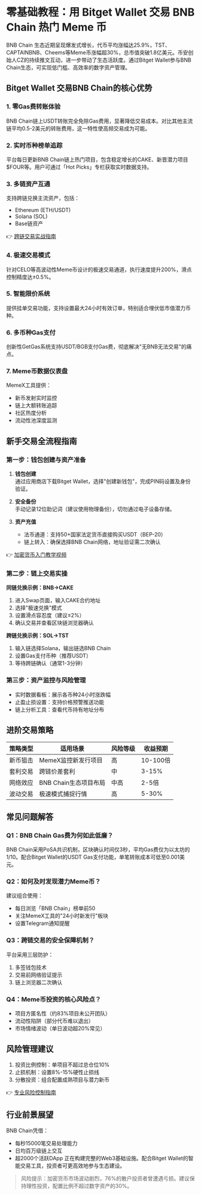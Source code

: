 # 零基础教程：用 Bitget Wallet 交易 BNB Chain 热门 Meme 币

BNB Chain 生态近期呈现爆发式增长，代币平均涨幅达25.9%，TST、CAPTAINBNB、Cheems等Meme币涨幅超30%，总市值突破1.8亿美元。币安创始人CZ的持续推文互动，进一步带动了生态活跃度。通过Bitget Wallet参与BNB Chain生态，可实现低门槛、高效率的数字资产管理。

## Bitget Wallet 交易BNB Chain的核心优势

### 1. 零Gas费转账体验
BNB Chain链上USDT转账完全免除Gas费用，显著降低交易成本。对比其他主流链平均0.5-2美元的转账费用，这一特性使高频交易成为可能。

### 2. 实时币种榜单追踪
平台每日更新BNB Chain链上热门项目，包含稳定增长的CAKE、新晋潜力项目$FOUR等。用户可通过「Hot Picks」专栏获取实时数据支持。

### 3. 多链资产互通
支持跨链兑换主流资产，包括：
- Ethereum (ETH/USDT)
- Solana (SOL)
- Base链资产

👉 [跨链交易实战指南](https://bit.ly/okx_welcome)

### 4. 极速交易模式
针对CELO等高波动性Meme币设计的极速交易通道，执行速度提升200%，滑点控制精度达±0.5%。

### 5. 智能限价系统
提供挂单交易功能，支持设置最大24小时有效订单，特别适合埋伏低市值潜力币种。

### 6. 多币种Gas支付
创新性GetGas系统支持USDT/BGB支付Gas费，彻底解决"无BNB无法交易"的痛点。

### 7. Meme币数据仪表盘
MemeX工具提供：
- 新币发射实时监控
- 链上大额转账追踪
- 社区热度分析
- 流动性池深度监测

## 新手交易全流程指南

### 第一步：钱包创建与资产准备
1. **钱包创建**  
   通过应用商店下载Bitget Wallet，选择"创建新钱包"，完成PIN码设置及身份验证。

2. **安全备份**  
   手动记录12位助记词（建议使用物理备份），切勿通过电子设备存储。

3. **资产充值**  
   - 法币通道：支持50+国家法定货币直接购买USDT（BEP-20）
   - 链上转入：确保选择BNB Chain网络，地址验证需二次确认

👉 [加密货币入门教学视频](https://bit.ly/okx_welcome)

### 第二步：链上交易实操
**同链兑换示例：BNB→CAKE**
1. 进入Swap页面，输入CAKE合约地址
2. 选择"极速兑换"模式
3. 设置滑点容忍度（建议≤2%）
4. 确认交易并查看区块链浏览器确认

**跨链兑换示例：SOL→TST**
1. 输入链选择Solana，输出链选BNB Chain
2. 设置Gas支付币种（推荐USDT）
3. 等待跨链确认（通常1-3分钟）

### 第三步：资产监控与风险管理
- 实时数据看板：展示各币种24小时涨跌幅
- 止盈止损设置：支持价格预警推送功能
- 链上分析工具：查看代币持有地址分布

## 进阶交易策略

| 策略类型 | 适用场景 | 风险等级 | 收益预期 |
|---------|----------|----------|----------|
| 新币狙击 | MemeX监控新发行项目 | 高 | 10-100倍 |
| 套利交易 | 跨链价差套利 | 中 | 3-15% |
| 网络效应 | BNB Chain生态项目布局 | 中高 | 2-5倍 |
| 波动交易 | 极速模式捕捉行情 | 高 | 5-30% |

## 常见问题解答

### Q1：BNB Chain Gas费为何如此低廉？
BNB Chain采用PoSA共识机制，区块确认时间仅3秒，平均Gas费仅为以太坊的1/10。配合Bitget Wallet的USDT Gas支付功能，单笔转账成本可低至0.001美元。

### Q2：如何及时发现潜力Meme币？
建议组合使用：
- 每日浏览「BNB Chain」榜单前50
- 关注MemeX工具的"24小时新发行"板块
- 设置Telegram通知提醒

### Q3：跨链交易的安全保障机制？
平台采用三层防护：
1. 多签钱包技术
2. 交易前网络验证提示
3. 链上浏览器二次确认

### Q4：Meme币投资的核心风险点？
- 项目方匿名性（约83%项目未公开团队）
- 流动性陷阱（部分代币难以退出）
- 市场情绪波动（单日波动超20%常见）

## 风险管理建议
1. 投资比例控制：单项目不超过总仓位10%
2. 止损机制：设置8%-15%硬性止损线
3. 分散投资：组合配置成熟项目与潜力新币

👉 [专业风险控制指南](https://bit.ly/okx_welcome)

## 行业前景展望
BNB Chain凭借：
- 每秒15000笔交易处理能力
- 日均百万级链上交互
- 超2000个活跃DApp
正在构建完整的Web3基础设施。配合Bitget Wallet的智能交易工具，投资者可更高效地参与生态建设。

> 风险提示：加密货币市场波动剧烈，76%的散户投资者曾遭遇亏损。建议保持理性投资，配置比例不超过数字资产的30%。